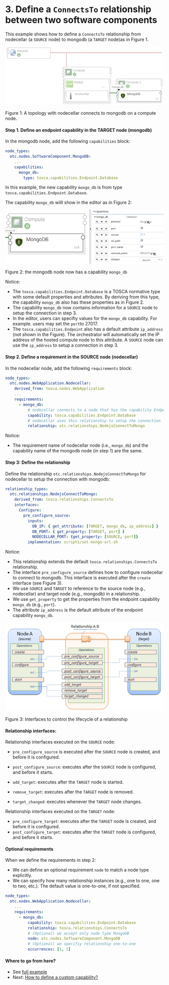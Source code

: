 # 3. Define a `ConnectsTo` relationship between two software components

This example shows how to define a `ConnectsTo` relationship from nodecellar (a `SOURCE` node) to mongodb (a `TARGET`
node)as in Figure 1.

![](../images/nodecella_mongodb.png "Python")

Figure 1: A topology with nodecellar connects to mongodb on a compute node.

#### Step 1. Define an endpoint capability in the TARGET node (mongodb)

In the mongodb node, add the following `capabilities` block:

```yaml
node_types:
  otc.nodes.SoftwareComponent.MongoDB:
    ...
    capabilities:
      mongo_db:
        type: tosca.capabilities.Endpoint.Database
```

In this example, the new capability `mongo_db` is from type `tosca.capabilities.Endpoint.Database`.

The capability `mongo_db` willl show in the editor as in Figure 2:

![](../images/database_capability.png "Capability")

Figure 2: the mongodb node now has a capability `mongo_db`

Notice:
* The `tosca.capabilities.Endpoint.Database` is a TOSCA normative type with some default properties and attributes. By 
deriving from this type, the capability `mongo_db` also has these properties as in Figure 2.
* The capability `mongo_db` now contains information for a `SOURCE` node to setup the connection in step 3.
* In the editor, users can specifiy values for the `mongo_db` capability. For example. users may set the `port`to 27017.
* The `tosca.capabilities.Endpoint` also has a default attribute `ip_address` (not shown in the Figure). The
orchestrator will automatically set the IP address of the hosted compute node to this attribute. A `SOURCE` node can use
the `ip_address` to setup a connection in step 3.

#### Step 2. Define a requirement in the SOURCE node (nodecellar)

In the nodecellar node, add the following `requirements` block:

```yaml
node_types:
  otc.nodes.WebApplication.Nodecellar:
    derived_from: tosca.nodes.WebApplication
    ...
    requirements:
      - mongo_db:
          # nodecellar connects to a node that has the capability Endpoint.Database
          capability: tosca.capabilities.Endpoint.Database
          # nodecellar uses this relationship to setup the connection
          relationship: otc.relationships.NodejsConnectToMongo
```

Notice:
* The requirement name of nodecellar node (i.e., `mongo_db`) and the capability name of the mongodb node (in step 1)
are the same.

#### Step 3: Define the relationship

Define the relationship `otc.relationships.NodejsConnectToMongo` for nodecellar to setup the connection with mongodb:

```yaml
relationship_types:
  otc.relationships.NodejsConnectToMongo:
    derived_from: tosca.relationships.ConnectsTo
    interfaces:
      Configure:
        pre_configure_source:
          inputs:
            DB_IP: { get_attribute: [TARGET, mongo_db, ip_address] }
            DB_PORT: { get_property: [TARGET, port] }
            NODECELLAR_PORT: {get_property: [SOURCE, port]}
          implementation: scripts/set-mongo-url.sh
```

Notice:
* This relationship extends the default `tosca.relationships.ConnectsTo` relationship.
* The interface `pre_configure_source` defines how to configure nodecellar to connect to mongodb. This interface is
executed after the `create` interface (see Figure 3).
* We use `SOURCE` and `TARGET` to reference to the source node (e.g., nodecellar) and target node (e.g., mongodb) in a
relationship.
* We use `get_property` to get the properties from the endpoint capability `mongo_db` (e.g., `port`).
* The attribute `ip_address` is the default attribute of the endpoint capability `mongo_db`.

![](../images/relationship_lifecycle.png "Relationship lifecycle")

Figure 3: Interfaces to control the lifecycle of a relationship

#### Relationship interfaces:

Relationship interfaces executed on the `SOURCE` node:
* `pre_configure_source` is executed after the `SOURCE` node is created, and before it is configured.
* `post_configure_source`: executes after the `SOURCE` node is configured, and before it starts.

* `add_target`: executes after the `TARGET` node is started.
* `remove_target`: executes after the `TARGET` node is removed.
* `target_changed`: executes whenever the `TARGET` node changes.

Relationship interfaces executed on the `TARGET` node:
* `pre_configure_target`: executes after the `TARGET` node is created, and before it is configured.
* `post_configure_target`: executes after the `TARGET` node is configured, and before it starts.

#### Optional requirements

When we define the requirements in step 2:
* We can define an optional requirement `node` to match a node type explicitly.
* We can specify how many relationship instances (e.g., one to one, one to two, etc.). The default value is one-to-one,
if not specified.

```yaml
node_types:
  otc.nodes.WebApplication.Nodecellar:
    ...
    requirements:
      - mongo_db:
          capability: tosca.capabilities.Endpoint.Database
          relationship: tosca.relationships.ConnectsTo
          # (Optional) we accept only node type MongoDB
          node: otc.nodes.SoftwareComponent.MongoDB
          # (Optional) we specifiy relationship one-to-one
          occurrences: [1, 1]
```

#### Where to go from here?

* See [full example](../examples/nodecellar/types.yml "Relationship example")
* Next: [How to define a custom capability?](Basic_Custom_Capability.md "Custom capability")